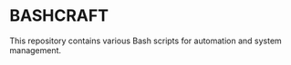 # BASHCRAFT  

This repository contains various Bash scripts for automation and system management. 
